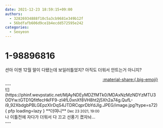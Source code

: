 ```yaml
---
date: 2021-12-23 18:59:15+09:00
authors:
  - 32826934888f10c5a3cb9681e349b12f
  - 56bdfafb606d9ce1b4ecdd572595e242
categories:
  - Seoyeon
---
```


# 1-98896816

<div class="post-container" markdown="1">
<div class="content-container md-sidebar__scrollwrap" markdown="1">

션아 이젠 12월 말이 다됐는데 보일러틀었지? 아직도 더워서 안트는거 아니지?

</div>
</div>

<div style="text-align: right;" markdown="1">
<a href="https://weverse.io/fromis9/fanpost/1-98896816" style="text-align: right;">:material-share:{.big-emoji}</a>
</div>
---

<div class="comments-container md-sidebar__scrollwrap" markdown="1">
<div class="comment" markdown="1">
<div class='id-container' markdown="1">
![](https://phinf.wevpstatic.net/MjAyNDEyMDZfMTk0/MDAxNzMzNDYzMTU3ODYw.tGTD1QfitfecHkFF9-zI4fL0xnXf8VH8ht2j5Xh2a74g.QufL-i9_92XbdgbPBLGEpzXIrDqS4JTDRCqprDbYdJIg.JPEG/image.jpg?type=s72){ pfp loading=lazy }
**<span class="artist">더여니</span>** <small>Dec 23 2021, 19:00</small><br>
</div>
<div class='comment-body' markdown="1">
나 이틀전에 자다가 더워서 다 끄고 선풍기 켰자놔...
</div>
</div>
</div>
---
